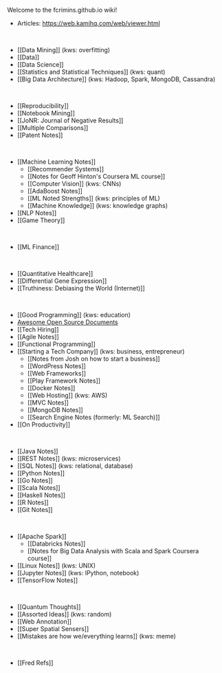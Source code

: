 Welcome to the fcrimins.github.io wiki!

* Articles: https://web.kamihq.com/web/viewer.html

<br>

* [[Data Mining]] (kws: overfitting)
* [[Data]]
* [[Data Science]]
* [[Statistics and Statistical Techniques]] (kws: quant)
* [[Big Data Architecture]] (kws: Hadoop, Spark, MongoDB, Cassandra)

<br>

* [[Reproducibility]]
* [[Notebook Mining]]
* [[JoNR: Journal of Negative Results]]
* [[Multiple Comparisons]]
* [[Patent Notes]]

<br>

* [[Machine Learning Notes]]
  * [[Recommender Systems]]
  * [[Notes for Geoff Hinton's Coursera ML course]]
  * [[Computer Vision]] (kws: CNNs)
  * [[AdaBoost Notes]]
  * [[ML Noted Strengths]] (kws: principles of ML)
  * [[Machine Knowledge]] (kws: knowledge graphs)
* [[NLP Notes]]
* [[Game Theory]]

<br>

* [[ML Finance]]

<br>

* [[Quantitative Healthcare]]
* [[Differential Gene Expression]]
* [[Truthiness: Debiasing the World (Internet)]]

<br>

* [[Good Programming]] (kws: education)
* [Awesome Open Source Documents](https://github.com/nacyot/awesome-opensource-documents)
* [[Tech Hiring]]
* [[Agile Notes]]
* [[Functional Programming]]
* [[Starting a Tech Company]] (kws: business, entrepreneur)
  * [[Notes from Josh on how to start a business]]
  * [[WordPress Notes]]
  * [[Web Frameworks]]
  * [[Play Framework Notes]]
  * [[Docker Notes]]
  * [[Web Hosting]] (kws: AWS)
  * [[MVC Notes]]
  * [[MongoDB Notes]]
  * [[Search Engine Notes (formerly: ML Search)]]
* [[On Productivity]]

<br>

* [[Java Notes]]
* [[REST Notes]] (kws: microservices)
* [[SQL Notes]] (kws: relational, database)
* [[Python Notes]]
* [[Go Notes]]
* [[Scala Notes]]
* [[Haskell Notes]]
* [[R Notes]]
* [[Git Notes]]

<br>

* [[Apache Spark]]
  * [[Databricks Notes]]
  * [[Notes for Big Data Analysis with Scala and Spark Coursera course]]
* [[Linux Notes]] (kws: UNIX)
* [[Jupyter Notes]] (kws: IPython, notebook)
* [[TensorFlow Notes]]

<br>

* [[Quantum Thoughts]]
* [[Assorted Ideas]] (kws: random)
* [[Web Annotation]]
* [[Super Spatial Sensers]]
* [[Mistakes are how we/everything learns]] (kws: meme)

<br>

* [[Fred Refs]]